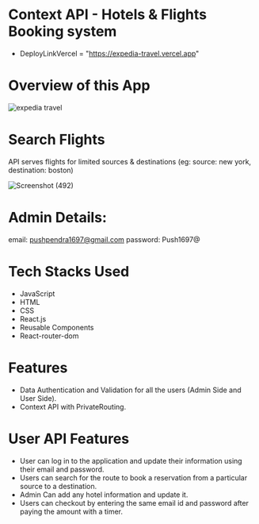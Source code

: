 # Context API - Hotels & Flights Booking system
- DeployLinkVercel = "https://expedia-travel.vercel.app"

# Overview of this App
![expedia travel](https://user-images.githubusercontent.com/104748364/210863870-334084d6-0205-4225-91f1-654aeffd2fbc.png)

# Search Flights
API serves flights for limited sources & destinations (eg: source: new york, destination: boston)

![Screenshot (492)](https://github.com/Pushpendra-1697/Expedia-Travel.com-clone/assets/104748364/63f4af75-7374-43d6-b7ca-5b13431dc19c)

# Admin Details:
email: pushpendra1697@gmail.com
password: Push1697@

# Tech Stacks Used
- JavaScript
- HTML
- CSS
- React.js
- Reusable Components
- React-router-dom
# Features
- Data Authentication and Validation for all the users (Admin Side and User Side).
- Context API with PrivateRouting.
# User API Features
- User can log in to the application and update their information using their email and password.
- Users can search for the route to book a reservation from a particular source to a destination.
- Admin Can add any hotel information and update it.
- Users can checkout by entering the same email id and password after paying the amount with a timer.


